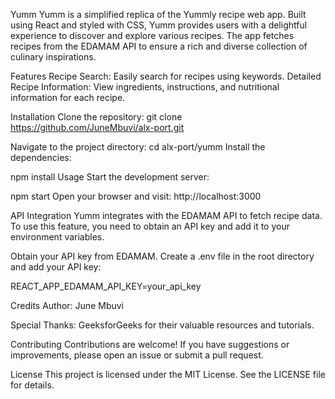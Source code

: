 Yumm
Yumm is a simplified replica of the Yummly recipe web app. Built using React and styled with CSS, Yumm provides users with a delightful experience to discover and explore various recipes. The app fetches recipes from the EDAMAM API to ensure a rich and diverse collection of culinary inspirations.

Features
Recipe Search: Easily search for recipes using keywords.
Detailed Recipe Information: View ingredients, instructions, and nutritional information for each recipe.

Installation
Clone the repository:
git clone https://github.com/JuneMbuvi/alx-port.git

Navigate to the project directory:
cd alx-port/yumm
Install the dependencies:

npm install
Usage
Start the development server:

npm start
Open your browser and visit:
http://localhost:3000

API Integration
Yumm integrates with the EDAMAM API to fetch recipe data. To use this feature, you need to obtain an API key and add it to your environment variables.

Obtain your API key from EDAMAM.
Create a .env file in the root directory and add your API key:

REACT_APP_EDAMAM_API_KEY=your_api_key

Credits
Author: June Mbuvi

Special Thanks: GeeksforGeeks for their valuable resources and tutorials.

Contributing
Contributions are welcome! If you have suggestions or improvements, please open an issue or submit a pull request.

License
This project is licensed under the MIT License. See the LICENSE file for details.

